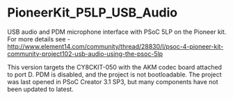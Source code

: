 # PioneerKit_P5LP_USB_Audio
USB audio and PDM microphone interface with PSoC 5LP on the Pioneer kit. For more details see - http://www.element14.com/community/thread/28830/l/psoc-4-pioneer-kit-community-project102-usb-audio-using-the-psoc-5lp 

This version targets the CY8CKIT-050 with the AKM codec board attached to port D. PDM is disabled, and the project is not bootloadable. The project was last opened in PSoC Creator 3.1 SP3, but many components have not been updated to latest.
